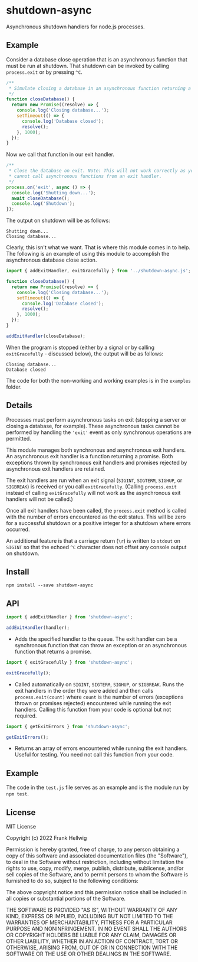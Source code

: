 # shutdown-async

Asynchronous shutdown handlers for node.js processes.

## Example

Consider a database close operation that is an asynchronous function that must be run at shutdown. That shutdown can be invoked by calling `process.exit` or by pressing `^C`.

```javascript
/**
 * Simulate closing a database in an asynchronous function returning a promise.
 */
function closeDatabase() {
  return new Promise((resolve) => {
    console.log('Closing database...');
    setTimeout(() => {
      console.log('Database closed');
      resolve();
    }, 1000);
  });
}
```

Now we call that function in our exit handler.

```javascript
/**
 * Close the database on exit. Note: This will not work correctly as you
 * cannot call asynchronous functions from an exit handler.
 */
process.on('exit', async () => {
  console.log('Shutting down...');
  await closeDatabase();
  console.log('Shutdown');
});
```

The output on shutdown will be as follows:

```
Shutting down...
Closing database...
```

Clearly, this isn't what we want. That is where this module comes in to help. The following is an example of using this module to accomplish the asynchronous database close action.

```javascript
import { addExitHandler, exitGracefully } from '../shutdown-async.js';

function closeDatabase() {
  return new Promise((resolve) => {
    console.log('Closing database...');
    setTimeout(() => {
      console.log('Database closed');
      resolve();
    }, 1000);
  });
}

addExitHandler(closeDatabase);
```

When the program is stopped (either by a signal or by calling `exitGracefully` - discussed below), the output will be as follows:

```
Closing database...
Database closed
```

The code for both the non-working and working examples is in the `examples` folder.

## Details

Processes must perform asynchronous tasks on exit (stopping a server or closing a database, for example). These asynchronous tasks cannot be performed by handling the `'exit'` event as only synchronous operations are permitted.

This module manages both synchronous and asynchronous exit handlers. An asynchronous exit handler is a function returning a promise. Both exceptions thrown by synchronous exit handlers and promises rejected by asynchronous exit handlers are retained.

The exit handlers are run when an exit signal (`SIGINT`, `SIGTERM`, `SIGHUP`, or `SIGBREAK`) is received or you call `exitGracefully`. (Calling `process.exit` instead of calling `exitGracefully` will not work as the asynchronous exit handlers will not be called.)

Once all exit handlers have been called, the `process.exit` method is called with the number of errors encountered as the exit status. This will be zero for a successful shutdown or a positive integer for a shutdown where errors occurred.

An additional feature is that a carriage return (`\r`) is written to `stdout` on `SIGINT` so that the echoed `^C` character does not offset any console output on shutdown.

## Install

```
npm install --save shutdown-async
```

## API

```javascript
import { addExitHandler } from 'shutdown-async';

addExitHandler(handler);
```

- Adds the specified handler to the queue. The exit handler can be a synchronous function that can throw an exception or an asynchronous function that returns a promise.

```javascript
import { exitGracefully } from 'shutdown-async';

exitGracefully();
```

- Called automatically on `SIGINT`, `SIGTERM`, `SIGHUP`, or `SIGBREAK`. Runs the exit handlers in the order they were added and then calls `process.exit(count)` where `count` is the number of errors (exceptions thrown or promises rejected) encountered while running the exit handlers. Calling this function from your code is optional but not required.

```javascript
import { getExitErrors } from 'shutdown-async';

getExitErrors();
```

- Returns an array of errors encountered while running the exit handlers. Useful for testing. You need not call this function from your code.

## Example

The code in the `test.js` file serves as an example and is the module run by `npm test`.

## License

MIT License

Copyright (c) 2022 Frank Hellwig

Permission is hereby granted, free of charge, to any person obtaining a copy
of this software and associated documentation files (the "Software"), to deal
in the Software without restriction, including without limitation the rights
to use, copy, modify, merge, publish, distribute, sublicense, and/or sell
copies of the Software, and to permit persons to whom the Software is
furnished to do so, subject to the following conditions:

The above copyright notice and this permission notice shall be included in all
copies or substantial portions of the Software.

THE SOFTWARE IS PROVIDED "AS IS", WITHOUT WARRANTY OF ANY KIND, EXPRESS OR
IMPLIED, INCLUDING BUT NOT LIMITED TO THE WARRANTIES OF MERCHANTABILITY,
FITNESS FOR A PARTICULAR PURPOSE AND NONINFRINGEMENT. IN NO EVENT SHALL THE
AUTHORS OR COPYRIGHT HOLDERS BE LIABLE FOR ANY CLAIM, DAMAGES OR OTHER
LIABILITY, WHETHER IN AN ACTION OF CONTRACT, TORT OR OTHERWISE, ARISING FROM,
OUT OF OR IN CONNECTION WITH THE SOFTWARE OR THE USE OR OTHER DEALINGS IN THE
SOFTWARE.
